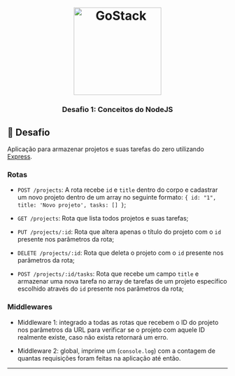 <h1 align="center">
    <img alt="GoStack" src="https://rocketseat-cdn.s3-sa-east-1.amazonaws.com/bootcamp-header.png" width="200px" />
</h1>

<h3 align="center">
  Desafio 1: Conceitos do NodeJS
</h3>

## :rocket: Desafio

Aplicação para armazenar projetos e suas tarefas do zero utilizando [Express](https://expressjs.com/pt-br/).

### Rotas

- `POST /projects`: A rota recebe `id` e `title` dentro do corpo e cadastrar um novo projeto dentro de um array no seguinte formato: `{ id: "1", title: 'Novo projeto', tasks: [] }`;

- `GET /projects`: Rota que lista todos projetos e suas tarefas;

- `PUT /projects/:id`: Rota que altera apenas o título do projeto com o `id` presente nos parâmetros da rota;

- `DELETE /projects/:id`: Rota que deleta o projeto com o `id` presente nos parâmetros da rota;

- `POST /projects/:id/tasks`: Rota que recebe um campo `title` e armazenar uma nova tarefa no array de tarefas de um projeto específico escolhido através do `id` presente nos parâmetros da rota;

### Middlewares

- Middleware 1: integrado a todas as rotas que recebem o ID do projeto nos parâmetros da URL para verificar se o projeto com aquele ID realmente existe, caso não exista retornará um erro.

- Middleware 2: global, imprime um (`console.log`) com a contagem de quantas requisições foram feitas na aplicação até então.

---

